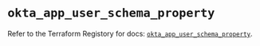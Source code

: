 # `okta_app_user_schema_property`

Refer to the Terraform Registory for docs: [`okta_app_user_schema_property`](https://www.terraform.io/docs/providers/okta/r/app_user_schema_property).
